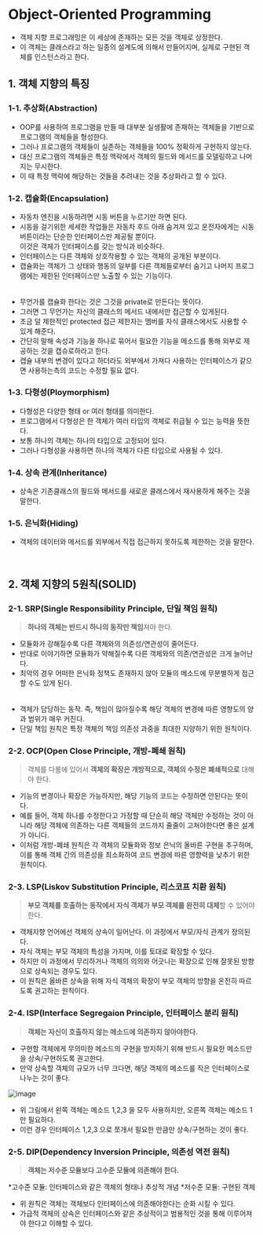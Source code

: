 # Object-Oriented Programming
- 객체 지향 프로그래밍은 이 세상에 존재하는 모든 것을 객체로 상정한다.
- 이 객체는 클래스라고 하는 일종의 설계도에 의해서 만들어지며, 실제로 구현된 객체를 인스턴스라고 한다.

## 1. 객체 지향의 특징
### 1-1. 추상화(Abstraction)
- OOP를 사용하여 프로그램을 만들 때 대부분 실생활에 존재하는 객체들을 기반으로 프로그램의 객체들을 형성한다.
- 그러나 프로그램의 객체들이 실존하는 객체들을 100% 정확하게 구현하지 않는다.
- 대신 프로그램의 객체들은 특정 맥락에서 객체의 필드와 메서드를 모델링하고 나머지는 무시한다.
- 이 때 특정 맥락에 해당하는 것들을 추려내는 것을 추상화라고 할 수 있다. 

### 1-2. 캡슐화(Encapsulation)
- 자동차 엔진을 시동하려면 시동 버튼을 누르기만 하면 된다.
- 시동을 걸기위한 세세한 작업들은 자동차 후드 아래 숨겨져 있고 운전자에게는 시동 버튼이라는 단순한 인터페이스만 제공될 뿐이다.  
  이것은 객체가 인터페이스를 갖는 방식과 비슷하다.
- 인터페이스는 다른 객체와 상호작용할 수 있는 객체의 공개된 부분이다.
- 캡슐화는 객체가 그 상태와 행동의 일부를 다른 객체들로부터 숨기고 나머지 프로그램에는 제한된 인터페이스만 노출할 수 있는 기능이다.
######
- 무언가를 캡슐화 한다는 것은 그것을 private로 만든다는 뜻이다.
- 그러면 그 무언가는 자신의 클래스의 메서드 내에서만 접근할 수 있게된다.
- 조금 덜 제한적인 protected 접근 제한자는 멤버를 자식 클래스에서도 사용할 수 있게 해준다.
- 간단히 말해 속성과 기능을 하나로 묶어서 필요한 기능을 메소드를 통해 외부로 제공하는 것을 캡슈로하라고 한다.
- 캡슐 내부의 변경이 있다고 하더라도 외부에서 가져다 사용하는 인터페이스가 같으면 사용하는측의 코드는 수정할 필요 없다.

### 1-3. 다형성(Ploymorphism)
- 다형성은 다양한 형태 or 여러 형태를 의미한다.
- 프로그램에서 다형성은 한 객체가 여러 타입의 객체로 취급될 수 있는 능력을 뜻한다.
- 보통 하나의 객체는 하나의 타입으로 고정되어 있다.
- 그러나 다형성을 사용하면 하나의 객체가 다른 타입으로 사용될 수 있다.

### 1-4. 상속 관계(Inheritance)
- 상속은 기존클래스의 필드와 메서드를 새로운 클래스에서 재사용하게 해주는 것을 말한다.

### 1-5. 은닉화(Hiding)
- 객체의 데이터와 메서드를 외부에서 직접 접근하지 못하도록 제한하는 것을 말한다.

<br>

## 2. 객체 지향의 5원칙(SOLID)

### 2-1. SRP(Single Responsibility Principle, 단일 책임 원칙)
> **하나의 객체는 반드시 하나의 동작만 책임**져야 한다.

- 모듈화가 강해질수록 다른 객체와의 의존성/연관성이 줄어든다.
- 반대로 이야기하면 모듈화가 약해질수록 다른 객체와의 의존/연관성은 크게 늘어난다.
- 최악의 경우 어떠한 은닉화 정책도 존재하지 않아 모듈의 메소드에 무분별하게 접근할 수도 있게 된다.
######
- 객체가 담당하는 동작. 즉, 책임이 많아질수록 해당 객체의 변경에 따른 영향도의 양과 범위가 매우 커진다.
- 단일 책임 원칙은 특정 객체의 책임 의존성 과중을 최대한 지양하기 위한 원칙이다.

### 2-2. OCP(Open Close Principle, 개방-폐쇄 원칙)
> 객체를 다룸에 있어서 **객체의 확장은 개방적으로, 객체의 수정은 폐쇄적으로** 대해야 한다.

- 기능의 변경이나 확장은 가능하지만, 해당 기능의 코드는 수정하면 안된다는 뜻이다.
- 예를 들어, 객체 하나를 수정한다고 가정할 때 단순히 해당 객체만 수정하는 것이 아니라
  해당 객체에 의존하는 다른 객체들의 코드까지 줄줄이 고쳐야한다면 좋은 설계가 아니다.
- 이처럼 개방-폐쇄 원칙은 각 객체의 모듈화와 정보 은닉의 올바른 구현을 추구하며,
  이를 통해 객체 간의 의존성을 최소화하여 코드 변경에 따른 영향력을 낮추기 위한 원칙이다.

### 2-3. LSP(Liskov Substitution Principle, 리스코프 치환 원칙)
> **부모 객체를 호출하는 동작에서 자식 객체가 부모 객체를 완전히 대체**할 수 있어야 한다.

- 객체지향 언어에선 객체의 상속이 일어난다. 이 과정에서 부모/자식 관계가 정의된다.
- 자식 객체는 부모 객체의 특성을 가지며, 이를 토대로 확장할 수 있다.
- 하지만 이 과정에서 무리하거나 객체의 의의와 어긋나는 확장으로 인해 잘못된 방향으로 상속되는 경우도 있다.
- 이 원칙은 올바른 상속을 위해 자식 객체의 확장이 부모 객체의 방향을 온전히 따르도록 권고하는 원칙이다.

### 2-4. ISP(Interface Segregaion Principle, 인터페이스 분리 원칙)
> **객체는 자신이 호출하지 않는 메소드에 의존하지 않아야한다.**

- 구현할 객체에게 무의미한 메소드의 구현을 방지하기 위해 반드시 필요한 메소드만을 상속/구현하도록 권고한다.
- 만약 상속할 객체의 규모가 너무 크다면, 해당 객체의 메소드를 작은 인터페이스로 나누는 것이 좋다.

![image](https://github.com/choiyun9yu/ComputerScience/assets/110392046/cdac4b3c-3ca2-4695-ba7a-14f6c8a401bd)

- 위 그림에서 왼쪽 객체는 메소드 1,2,3 을 모두 사용하지만, 오른쪽 객체는 메소드 1만 필요하다.
- 이런 경우 인터페이스 1,2,3 으로 쪼개서 필요한 만큼만 상속/구현하는 것이 좋다.

### 2-5. DIP(Dependency Inversion Principle, 의존성 역전 원칙)
> **객체는 저수준 모듈보다 고수준 모듈에 의존해야 한다.**

*고수준 모듈: 인터페이스와 같은 객체의 형태나 추상적 개념
*저수준 모듈: 구현된 객체

- 위 원칙은 객체는 객체보다 인터페이스에 의존해야한다는 순화 시킬 수 있다. 
- 가급적 객체의 상속은 인터페이스와 같은 추상적이고 범용적인 것을 통해 이루어져야 한다고 이해할 수 있다.


